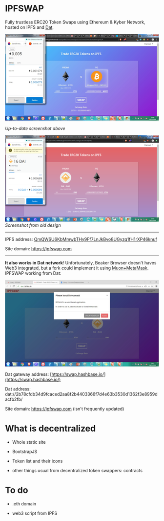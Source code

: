 # IPFSWAP

Fully trustless ERC20 Token Swaps using Ethereum &amp; Kyber Network, hosted on IPFS and [Dat](https://beakerbrowser.com/).

![](images/screenshots/new.jpg)

*Up-to-date screenshot above*

![](images/screenshots/default.png)
*Screenshot from old design*

----

IPFS address: [QmQWSU6KbMmwbTHy9Ff7LnJkBvo8UGyzq1fH1rXP46knuf](https://ipfs.io/ipfs/QmQWSU6KbMmwbTHy9Ff7LnJkBvo8UGyzq1fH1rXP46knuf/)

Site domain: https://ipfswap.com

----

**It also works in Dat network**! Unfortunately, Beaker Browser doesn't haves Web3 integrated, but a fork could implement it using [Muon+MetaMask](https://github.com/SwapyNetwork/electron-metamask-boilerplate). IPFSWAP working from Dat:

![](images/screenshots/dat.jpg)

Dat gateway address: [https://swap.hashbase.io/](https://swap.hashbase.io/)

Dat address: dat://2b78cfdb34d9fcaced2aa8f2b4403366f7d4e63b3530d1362f3e8959dacfb2fb/

Site domain: https://ipfswap.com (isn't frequently updated)

# What is decentralized

* Whole static site

* BootstrapJS

* Token list and their icons

* other things usual from decentralized token swappers: contracts

# To do

* .eth domain

* web3 script from IPFS
